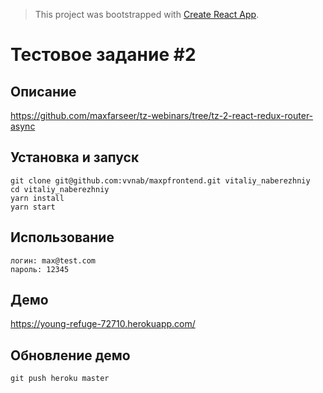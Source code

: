 > This project was bootstrapped with [Create React App](https://github.com/facebookincubator/create-react-app).

Тестовое задание #2
=================================

## Описание
https://github.com/maxfarseer/tz-webinars/tree/tz-2-react-redux-router-async

## Установка и запуск
    git clone git@github.com:vvnab/maxpfrontend.git vitaliy_naberezhniy
    cd vitaliy_naberezhniy
    yarn install
    yarn start

## Использование
    логин: max@test.com
    пароль: 12345

## Демо
https://young-refuge-72710.herokuapp.com/

## Обновление демо
    git push heroku master